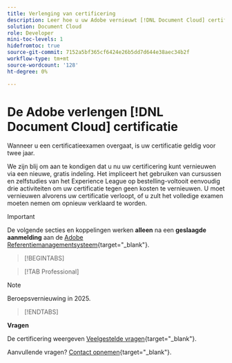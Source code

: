 ```yaml
---
title: Verlenging van certificering
description: Leer hoe u uw Adobe vernieuwt [!DNL Document Cloud] certificering voordat deze verloopt.
solution: Document Cloud
role: Developer
mini-toc-levels: 1
hidefromtoc: true
source-git-commit: 7152a5bf365cf6424e26b5dd7d644e38aec34b2f
workflow-type: tm+mt
source-wordcount: '128'
ht-degree: 0%

---
```


# De Adobe verlengen [!DNL Document Cloud] certificatie

Wanneer u een certificatieexamen overgaat, is uw certificatie geldig voor twee jaar.

We zijn blij om aan te kondigen dat u nu uw certificering kunt vernieuwen via een nieuwe, gratis indeling. Het impliceert het gebruiken van cursussen en zelfstudies van het Experience League op bestelling-voltooit eenvoudig drie activiteiten om uw certificatie tegen geen kosten te vernieuwen. U moet vernieuwen alvorens uw certificatie verloopt, of u zult het volledige examen moeten nemen om opnieuw verklaard te worden.

>[!IMPORTANT]
>
>De volgende secties en koppelingen werken **alleen** na een **geslaagde aanmelding** aan de [Adobe Referentiemanagementsysteem](http://www.certmetrics.com/adobe){target="_blank"}.

>[!BEGINTABS]

>[!TAB Professional]

>[!NOTE]
>
>Beroepsvernieuwing in 2025.

>[!ENDTABS]

**Vragen**

De certificering weergeven [Veelgestelde vragen](https://experienceleague.adobe.com/docs/certification/certification/faq.html?lang=en){target="_blank"}.

Aanvullende vragen? [Contact opnemen](mailto:certif@adobe.com){target="_blank"}.
